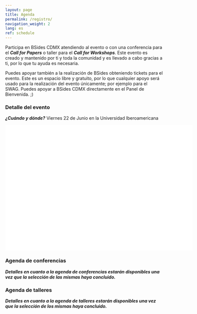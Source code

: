 ```yaml
---
layout: page
title: Agenda
permalink: /registro/
navigation_weight: 2
lang: es
ref: schedule
---
```


Participa en BSides CDMX atendiendo al evento o con una conferencia para el ***Call for Papers*** o taller para el ***Call for Workshops***. Este evento es creado y mantenido por ti y toda la comunidad y es llevado a cabo gracias a ti, por lo que tu ayuda es necesaria.

Puedes apoyar también a la realización de BSides obteniendo tickets para el evento. Este es un espacio libre y gratuito, por lo que cualquier apoyo será usado para la realización del evento únicamente; por ejemplo para el SWAG. Puedes apoyar a BSides CDMX directamente en el Panel de Bienvenida. ;)

### Detalle del evento
***¿Cuándo y dónde?*** Viernes 22 de Junio en la Universidad Iberoamericana

<div id="map" style="width:600px;height:400px;background:white"></div>
<script>
	function initMap() {
		var location = {lat: 19.370367, lng: -99.263951};
		var map = new google.maps.Map(document.getElementById('map'), {
			zoom: 15,
			center: location
		});
		var marker = new google.maps.Marker({
			position: location,
			map: map
		});
	}
</script>
<script async defer
	src="https://maps.googleapis.com/maps/api/js?key=AIzaSyCTNdMtg7T1tzmGaphNDlMD6SsDFPcOqEs&callback=initMap">
</script>

### Agenda de conferencias
***Detalles en cuanto a la agenda de conferencias estarán disponibles una vez que la selección de las mismas haya concluido.***

### Agenda de talleres
***Detalles en cuanto a la agenda de talleres estarán disponibles una vez que la selección de los mismas haya concluido.***
